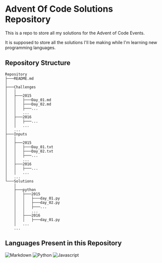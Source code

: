 # Advent Of Code Solutions Repository

This is a repo to store all my solutions for the Advent of Code Events.

It is supposed to store all the solutions I'll be making while I'm learning new programming languages.

## Repository Structure

```shell
Repository
├───README.md
│
├───Challenges
│   │
│   ├───2015
│   │   ├───Day_01.md
│   │   ├───Day_02.md
│   │   ├───...
│   │   ...
│   ├───2016
│   │   ├───...
│   │   ...
│   ...
├───Inputs
│   │
│   ├───2015
│   │   ├───Day_01.txt
│   │   ├───Day_02.txt
│   │   ├───...
│   │   ...
│   ├───2016
│   │   ├───...
│   │   ...
│   ...
└───Solutions
    │
    ├───python
    │   ├───2015
    │   │   ├───day_01.py
    │   │   ├───day_02.py
    │   │   ├───...
    │   │   ...
    │   ├───2016
    │   │   ├───day_01.py
    │   ...
    ...
```

## Languages Present in this Repository

![Markdown](https://img.shields.io/badge/Markdown-000000?style=for-the-badge&logo=markdown&logoColor=white)
![Python](https://img.shields.io/badge/Python-14354C?style=for-the-badge&logo=python&logoColor=white)
![Javascript](https://img.shields.io/badge/JavaScript-F7DF1E?style=for-the-badge&logo=javascript&logoColor=black)
